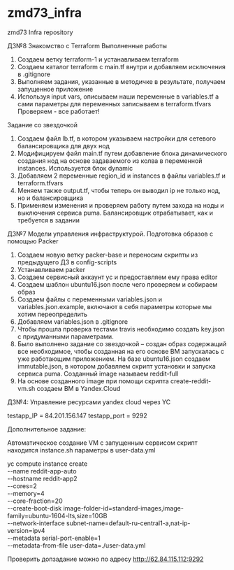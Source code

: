 # zmd73_infra
zmd73 Infra repository

ДЗ№8 Знакомство с Terraform
Выполненные работы
1.	Создаем ветку terraform-1 и устанавливаем terraform
2.	Создаем каталог terraform с main.tf внутри и добавляем исключения в .gitignore 
3.	Выполняем задания, указанные в методичке в результате, получаем запущенное приложение 
4.	Используя input vars, описываем наши переменные в variables.tf а сами параметры для переменных записываем в terraform.tfvars
        Проверяем - все работает!

  Задание со звездочкой
1.	Создаем файл lb.tf, в котором указываем настройки для сетевого балансировщика для двух нод
2.	Модифицируем файл  main.tf путем добавление блока динамического создания нод на основе задаваемого из колва в переменной instances. Используется блок dynamic 
3.	Добавляем 2 переменные region_id  и instances в файлы  variables.tf и terraform.tfvars
4.	Меняем также output.tf, чтобы теперь он выводил ip не только нод, но и балансировщика
5.	Применяем изменения и проверяем работу путем захода на ноды и выключения сервиса puma. Балансировщик отрабатывает, как и требуется в задании




ДЗ№7 Модели управления инфраструктурой. Подготовка образов с помощью Packer

1. Создаем новую ветку packer-base и переносим скрипты из предыдущего ДЗ в config-scripts
2. Устанавливаем packer
3. Создаем сервисный аккаунт yc и предоставляем ему права editor
4. Создаем шаблон ubuntu16.json после чего проверяем и собираем образ
5. Создаем файлы с переменными variables.json и variables.json.example, включают в себя 
   параметры которые мы хотим переопределить 
6. Добавляем variables.json в .gitignore 
7. Чтобы прошла проверка тестами travis необходимо создать key.json с придуманными параметрами.
8. Было выполнено задание со звездочкой – создан образ содержащий все необходимое, чтобы созданная
   на его основе ВМ запускалась с уже работающим приложением. На базе ubuntu16.json создаем immutable.json,
   в котором добавляем скрипт установки и запуска сервиса puma. Созданный image называем reddit-full
9. На основе созданного image при помощи скрипта create-reddit-vm.sh создаем ВМ в Yandex.Cloud



ДЗ№4: Управление ресурсами yandex cloud через YC

testapp_IP = 84.201.156.147
testapp_port = 9292


Дополнительное задание:

Автоматическое создание VM с запущенным сервисом
скрипт находится instance.sh параметры в user-data.yml

yc compute instance create \
  --name reddit-app-auto \
  --hostname reddit-app2 \
  --cores=2 \
  --memory=4 \
  --core-fraction=20 \
  --create-boot-disk image-folder-id=standard-images,image-family=ubuntu-1604-lts,size=10GB \
  --network-interface subnet-name=default-ru-central1-a,nat-ip-version=ipv4 \
  --metadata serial-port-enable=1 \
  --metadata-from-file user-data=./user-data.yml

Проверить допзадание можно по адресу http://62.84.115.112:9292
